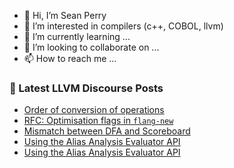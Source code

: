 - 👋 Hi, I’m Sean Perry
- 👀 I’m interested in compilers (c++, COBOL, llvm)
- 🌱 I’m currently learning ...
- 💞️ I’m looking to collaborate on ...
- 📫 How to reach me ...

<!---
s66perry/s66perry is a ✨ special ✨ repository because its `README.md` (this file) appears on your GitHub profile.
You can click the Preview link to take a look at your changes.
--->
### 📕 Latest LLVM Discourse Posts

<!-- DISCOURSE-LLVM:START -->
- [Order of conversion of operations](https://discourse.llvm.org/t/order-of-conversion-of-operations/63259#post_4)
- [RFC: Optimisation flags in `flang-new`](https://discourse.llvm.org/t/rfc-optimisation-flags-in-flang-new/62482#post_4)
- [Mismatch between DFA and Scoreboard](https://discourse.llvm.org/t/mismatch-between-dfa-and-scoreboard/63053#post_4)
- [Using the Alias Analysis Evaluator API](https://discourse.llvm.org/t/using-the-alias-analysis-evaluator-api/63258#post_4)
- [Using the Alias Analysis Evaluator API](https://discourse.llvm.org/t/using-the-alias-analysis-evaluator-api/63258#post_3)
<!-- DISCOURSE-LLVM:END -->
